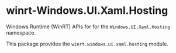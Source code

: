 <!-- warning: Please don't edit this file. It was automatically generated. -->

# winrt-Windows.UI.Xaml.Hosting

Windows Runtime (WinRT) APIs for for the `Windows.UI.Xaml.Hosting` namespace.

This package provides the `winrt.windows.ui.xaml.hosting` module.
